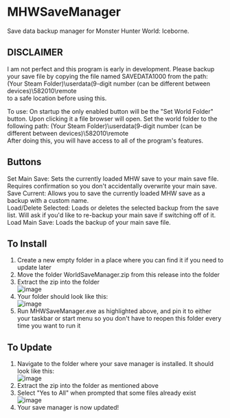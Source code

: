 # MHWSaveManager
Save data backup manager for Monster Hunter World: Iceborne.
## DISCLAIMER
I am not perfect and this program is early in development. Please backup your save file by copying the file named SAVEDATA1000 from the path:  
(Your Steam Folder)\userdata\(9-digit number (can be different between devices)\582010\remote  
to a safe location before using this.

To use: On startup the only enabled button will be the "Set World Folder" button. Upon clicking it a file browser will open.
Set the world folder to the following path: (Your Steam Folder)\userdata\(9-digit number (can be different between devices)\582010\remote  
After doing this, you will have access to all of the program's features.

## Buttons
Set Main Save: Sets the currently loaded MHW save to your main save file. Requires confirmation so you don't accidentally overwrite your main save.  
Save Current: Allows you to save the currently loaded MHW save as a backup with a custom name.  
Load/Delete Selected: Loads or deletes the selected backup from the save list. Will ask if you'd like to re-backup your main save if switching off of it.  
Load Main Save: Loads the backup of your main save file.  

## To Install
1. Create a new empty folder in a place where you can find it if you need to update later  
1. Move the folder WorldSaveManager.zip from this release into the folder  
1. Extract the zip into the folder  
![image](https://user-images.githubusercontent.com/69608608/115598778-64877c80-a2a0-11eb-8f4d-b8df9ba528fc.png)  
1. Your folder should look like this:  
![image](https://user-images.githubusercontent.com/69608608/115599366-263e8d00-a2a1-11eb-8b51-86e50340ad08.png)  
1. Run MHWSaveManager.exe as highlighted above, and pin it to either your taskbar or start menu so you don't have to reopen this folder every time you want to run it  

## To Update  
1. Navigate to the folder where your save manager is installed. It should look like this:  
![image](https://user-images.githubusercontent.com/69608608/115598422-09558a00-a2a0-11eb-942f-5727a067e0c4.png)  
1. Extract the zip into the folder as mentioned above  
1. Select "Yes to All" when prompted that some files already exist  
![image](https://user-images.githubusercontent.com/69608608/115598943-98fb3880-a2a0-11eb-947a-e33593b8e0a2.png)  
1. Your save manager is now updated!  
